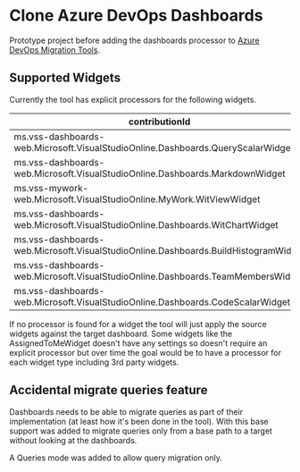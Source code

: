 # Clone Azure DevOps Dashboards

Prototype project before adding the dashboards processor to [Azure DevOps Migration Tools](https://github.com/nkdAgility/azure-devops-migration-tools).

## Supported Widgets

Currently the tool has explicit processors for the following widgets. 

| contributionId |
| --- |
| ms.vss-dashboards-web.Microsoft.VisualStudioOnline.Dashboards.QueryScalarWidget |
| ms.vss-dashboards-web.Microsoft.VisualStudioOnline.Dashboards.MarkdownWidget |
| ms.vss-mywork-web.Microsoft.VisualStudioOnline.MyWork.WitViewWidget |
| ms.vss-dashboards-web.Microsoft.VisualStudioOnline.Dashboards.WitChartWidget |
| ms.vss-dashboards-web.Microsoft.VisualStudioOnline.Dashboards.BuildHistogramWidget |
| ms.vss-dashboards-web.Microsoft.VisualStudioOnline.Dashboards.TeamMembersWidget |
| ms.vss-dashboards-web.Microsoft.VisualStudioOnline.Dashboards.CodeScalarWidget |

If no processor is found for a widget the tool will just apply the source widgets 
against the target dashboard. Some widgets like the AssignedToMeWidget doesn't have 
any settings so doesn't require an explicit processor but over time the goal would 
be to have a processor for each widget type including 3rd party widgets.


## Accidental migrate queries feature

Dashboards needs to be able to migrate queries as part of their implementation (at 
least how it's been done in the tool). With this base support was added to migrate 
queries only from a base path to a target without looking at the dashboards. 

A Queries mode was added to allow query migration only.


